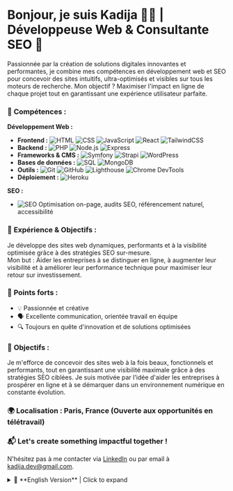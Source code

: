 # **Bonjour, je suis Kadija 👩‍💻 | Développeuse Web & Consultante SEO 🌟**

Passionnée par la création de solutions digitales innovantes et performantes, je combine mes compétences en développement web et SEO pour concevoir des sites intuitifs, ultra-optimisés et visibles sur tous les moteurs de recherche. Mon objectif ? Maximiser l'impact en ligne de chaque projet tout en garantissant une expérience utilisateur parfaite.

### 🔧 **Compétences :**

**Développement Web :**  
- **Frontend :** ![HTML](https://img.shields.io/badge/-HTML-E34F26?style=flat&logo=html5&logoColor=white) ![CSS](https://img.shields.io/badge/-CSS-1572B6?style=flat&logo=css3&logoColor=white) ![JavaScript](https://img.shields.io/badge/-JavaScript-F7DF1E?style=flat&logo=javascript&logoColor=white) ![React](https://img.shields.io/badge/-React-61DAFB?style=flat&logo=react&logoColor=white) ![TailwindCSS](https://img.shields.io/badge/-Tailwind_CSS-06B6D4?style=flat&logo=tailwind-css&logoColor=white)
- **Backend :** ![PHP](https://img.shields.io/badge/-PHP-777BB4?style=flat&logo=php&logoColor=white) ![Node.js](https://img.shields.io/badge/-Node.js-8CC84B?style=flat&logo=node.js&logoColor=white) ![Express](https://img.shields.io/badge/-Express-000000?style=flat&logo=express&logoColor=white)
- **Frameworks & CMS :** ![Symfony](https://img.shields.io/badge/-Symfony-000000?style=flat&logo=symfony&logoColor=white) ![Strapi](https://img.shields.io/badge/-Strapi-2E7EE1?style=flat&logo=strapi&logoColor=white) ![WordPress](https://img.shields.io/badge/-WordPress-21759B?style=flat&logo=wordpress&logoColor=white)
- **Bases de données :** ![SQL](https://img.shields.io/badge/-SQL-4479A1?style=flat&logo=mysql&logoColor=white) ![MongoDB](https://img.shields.io/badge/-MongoDB-47A248?style=flat&logo=mongodb&logoColor=white)
- **Outils :** ![Git](https://img.shields.io/badge/-Git-F05032?style=flat&logo=git&logoColor=white) ![GitHub](https://img.shields.io/badge/-GitHub-181717?style=flat&logo=github&logoColor=white) ![Lighthouse](https://img.shields.io/badge/-Lighthouse-F6C833?style=flat&logo=google&logoColor=white) ![Chrome DevTools](https://img.shields.io/badge/-Chrome_DevTools-4285F4?style=flat&logo=googlechrome&logoColor=white)
- **Déploiement :** ![Heroku](https://img.shields.io/badge/-Heroku-430098?style=flat&logo=heroku&logoColor=white)

**SEO :**  
- ![SEO](https://img.shields.io/badge/-SEO-4285F4?style=flat&logo=google&logoColor=white) Optimisation on-page, audits SEO, référencement naturel, accessibilité

### 🚀 **Expérience & Objectifs :**
Je développe des sites web dynamiques, performants et à la visibilité optimisée grâce à des stratégies SEO sur-mesure.  
Mon but : Aider les entreprises à se distinguer en ligne, à augmenter leur visibilité et à améliorer leur performance technique pour maximiser leur retour sur investissement.

### 🌟 **Points forts :**  
- 💡 Passionnée et créative  
- 🗣 Excellente communication, orientée travail en équipe  
- 🔍 Toujours en quête d'innovation et de solutions optimisées

### 🎯 **Objectifs :**  
Je m'efforce de concevoir des sites web à la fois beaux, fonctionnels et performants, tout en garantissant une visibilité maximale grâce à des stratégies SEO ciblées. Je suis motivée par l'idée d'aider les entreprises à prospérer en ligne et à se démarquer dans un environnement numérique en constante évolution.

### 🌍 **Localisation :** Paris, France (Ouverte aux opportunités en télétravail)  
### 📬 **Let's create something impactful together !**  
N'hésitez pas à me contacter via [LinkedIn](https://www.linkedin.com/in/k-t-dev/) ou par email à kadija.dev@gmail.com.

<details>  
<summary>🌟 **English Version** | Click to expand</summary>

## **Hi, I'm Kadija 👩‍💻 | Web Developer & SEO Consultant 🌐**

Passionate about crafting innovative and high-performance digital solutions, I combine web development and SEO expertise to design intuitive, ultra-optimized, and SEO-friendly websites. My goal? Maximizing the online impact of each project while ensuring an excellent user experience.

### 🔧 **Skills:**  
(Identical to above)

### 🚀 **Experience & Goals:**
I build dynamic, high-performance websites with maximized SEO visibility through tailored strategies.  
My goal: to help businesses stand out online and boost their web presence, while optimizing their technical performance.

### 🌟 **Strengths:**  
(Identical to above)

### 🎯 **Goals:**  
I strive to create beautiful, functional, and high-performance websites while ensuring maximum visibility through targeted SEO strategies. I am motivated by the idea of helping businesses thrive online and stand out in an ever-evolving digital landscape.

### 🌍 **Location:** Paris, France (Open to remote opportunities)  
### 📬 **Let's create something impactful together!**  
Feel free to contact me via [LinkedIn](https://www.linkedin.com/in/k-t-dev/) or email at kadija.dev@gmail.com.

</details>
